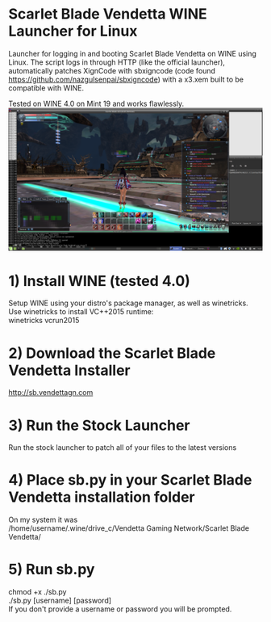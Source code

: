 # Scarlet Blade Vendetta WINE Launcher for Linux
Launcher for logging in and booting Scarlet Blade Vendetta on WINE using Linux. The script logs in through HTTP (like the official launcher), automatically patches XignCode with sbxigncode (code found https://github.com/nazgulsenpai/sbxigncode) with a x3.xem built to be compatible with WINE.

Tested on WINE 4.0 on Mint 19 and works flawlessly.  
![Screenshot](https://github.com/nazgulsenpai/sblinuxlauncher/raw/master/sbv_on_mint.png)

# 1) Install WINE (tested 4.0)
Setup WINE using your distro's package manager, as well as winetricks. Use winetricks to install VC++2015 runtime:  
winetricks vcrun2015

# 2) Download the Scarlet Blade Vendetta Installer
http://sb.vendettagn.com

# 3) Run the Stock Launcher
Run the stock launcher to patch all of your files to the latest versions

# 4) Place sb.py in your Scarlet Blade Vendetta installation folder
On my system it was  
/home/username/.wine/drive_c/Vendetta Gaming Network/Scarlet Blade Vendetta/

# 5) Run sb.py
chmod +x ./sb.py  
./sb.py [username] [password]  
If you don't provide a username or password you will be prompted.


